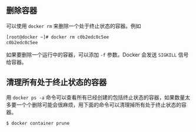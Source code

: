 ## 删除容器

可以使用 `docker rm` 来删除一个处于终止状态的容器。例如

```bash
[root@docker ~]# docker rm c0b2edc0c5ee
c0b2edc0c5ee
```

如果要删除一个运行中的容器，可以添加 `-f` 参数。Docker 会发送 `SIGKILL` 信号给容器。

## 清理所有处于终止状态的容器

用 `docker ps -a` 命令可以查看所有已经创建的包括终止状态的容器，如果数量太多要一个个删除可能会很麻烦，用下面的命令可以清理掉所有处于终止状态的容器。

```bash
$ docker container prune
```

